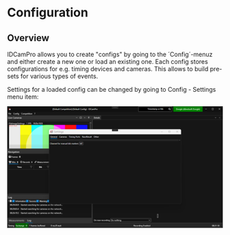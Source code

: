 ﻿# Configuration

## Overview

IDCamPro allows you to create "configs" by going to the ´Config´-menuz and either create a new one or load an existing one. Each config stores configurations for e.g. timing devices and cameras. This allows to build pre-sets for various types of events.

Settings for a loaded config can be changed by going to Config - Settings menu item:

![Overview](images/overview.png)